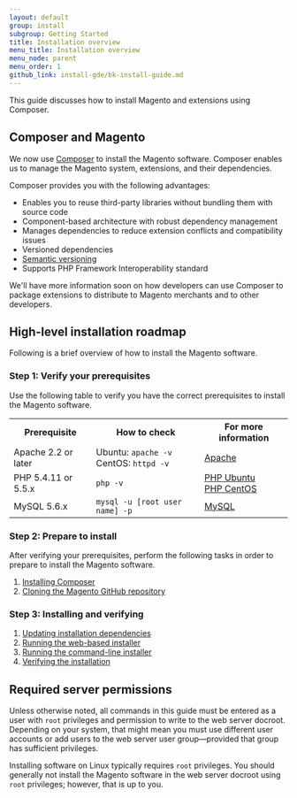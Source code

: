 ```yaml
---
layout: default
group: install
subgroup: Getting Started
title: Installation overview
menu_title: Installation overview
menu_node: parent
menu_order: 1
github_link: install-gde/bk-install-guide.md
---
```


This guide discusses how to install Magento and extensions using Composer.

<h2 id="instgde-overview-composer">Composer and Magento</h2>

We now use <a href="https://getcomposer.org/" target="_blank">Composer</a> to install the Magento software. Composer enables us to manage the Magento system, extensions, and their dependencies.

Composer provides you with the following advantages:

*	Enables you to reuse third-party libraries without bundling them with source code
*	Component-based architecture with robust dependency management
*	Manages dependencies to reduce extension conflicts and compatibility issues
*	Versioned dependencies
*	<a href="https://getcomposer.org/doc/01-basic-usage.md#package-versions" target="_blank">Semantic versioning</a>
*	Supports PHP Framework Interoperability standard

We'll have more information soon on how developers can use Composer to package extensions to distribute to Magento merchants and to other developers.

<h2 id="instgde-overview-roadmap">High-level installation roadmap</h2>

Following is a brief overview of how to install the Magento software.

<h3>Step 1: Verify your prerequisites</h3>

Use the following table to verify you have the correct prerequisites to install the Magento software.

<table>
	<tbody>
		<tr>
			<th>Prerequisite</th>
			<th>How to check</th>
			<th>For more information</th>
		</tr>
	<tr>
		<td>Apache 2.2 or later</td>
		<td>Ubuntu: <code>apache -v</code><br>
		CentOS: <code>httpd -v</code></td>
		<td><a href="{{ site.gdeurl }}install-gde/prereq/apache.html">Apache</a></td>
	</tr>
	<tr>
		<td>PHP 5.4.11 or 5.5.x</td>
		<td><code>php -v</code></td>
		<td><a href="{{ site.gdeurl }}install-gde/prereq/php-ubuntu.html">PHP Ubuntu</a><br><a href="{{ site.gdeurl }}install-gde/prereq/php-centos.html">PHP CentOS</a></td>
	</tr>
	<tr><td>MySQL 5.6.x</td>
	<td><code>mysql -u [root user name] -p</code></td>
	<td><a href="{{ site.gdeurl }}install-gde/prereq/mysql.html">MySQL</a></td>
	</tr>
</tbody>
</table>

<h3>Step 2: Prepare to install</h3>

After verifying your prerequisites, perform the following tasks in order to prepare to install the Magento software.

1.	<a href="{{ site.gdeurl }}install-gde/install/composer-clone.html#instgde-prereq-compose-install">Installing Composer</a>
2.	<a href="{{ site.gdeurl }}install-gde/install/composer-clone.html#instgde-prereq-compose-clone">Cloning the Magento GitHub repository</a>

<h3>Step 3: Installing and verifying</h3>

1.	<a href="{{ site.gdeurl }}install-gde/install/prepare-install.html">Updating installation dependencies</a>
1.	<a href="{{ site.gdeurl }}install-gde/install/install-web.html">Running the web-based installer</a>
2.	<a href="{{ site.gdeurl }}install-gde/install/install-cli.html">Running the command-line installer</a>
2.	<a href="{{ site.gdeurl }}install-gde/install/verify.html">Verifying the installation</a>

<h2>Required server permissions</h2>

Unless otherwise noted, all commands in this guide must be entered as a user with `root` privileges and permission to write to the web server docroot. Depending on your system, that might mean you must use different user accounts or add users to the web server user group&mdash;provided that group has sufficient privileges.

Installing software on Linux typically requires `root` privileges. You should generally not install the Magento software in the web server docroot using `root` privileges; however, that is up to you.
